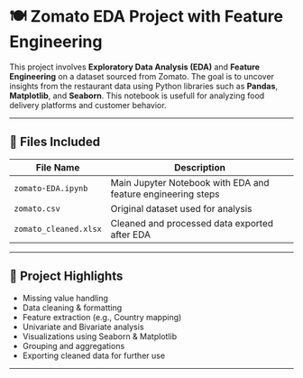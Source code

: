 # 🍽️ Zomato EDA Project with Feature Engineering

This project involves **Exploratory Data Analysis (EDA)** and **Feature Engineering** on a dataset sourced from Zomato. The goal is to uncover insights from the restaurant data using Python libraries such as **Pandas**, **Matplotlib**, and **Seaborn**. This notebook is usefull for analyzing food delivery platforms and customer behavior.

---

## 📁 Files Included

| File Name                               | Description |
|----------------------------------------|-------------|
| `zomato-EDA.ipynb`  | Main Jupyter Notebook with EDA and feature engineering steps |
| `zomato.csv`                            | Original dataset used for analysis |
| `zomato_cleaned.xlsx`                  | Cleaned and processed data exported after EDA |

---

## 📌 Project Highlights

- Missing value handling
- Data cleaning & formatting
- Feature extraction (e.g., Country mapping)
- Univariate and Bivariate analysis
- Visualizations using Seaborn & Matplotlib
- Grouping and aggregations
- Exporting cleaned data for further use

---

